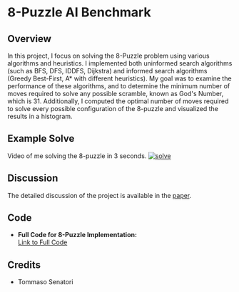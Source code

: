 # 8-Puzzle AI Benchmark

## Overview
In this project, I focus on solving the 8-Puzzle problem using various algorithms and heuristics. I implemented both uninformed search algorithms (such as BFS, DFS, IDDFS, Dijkstra) and informed search algorithms (Greedy Best-First, A* with different heuristics). My goal was to examine the performance of these algorithms, and to determine the minimum number of moves required to solve any possible scramble, known as God's Number, which is 31. Additionally, I computed the optimal number of moves required to solve every possible configuration of the 8-puzzle and visualized the results in a histogram.

## Example Solve
Video of me solving the 8-puzzle in 3 seconds.
[![solve](https://github.com/user-attachments/assets/5637bcf0-547a-47bd-9154-c3507ce5ab16)](https://github.com/user-attachments/assets/09930217-7ea0-4f2d-9cde-afa7e61c2176)

## Discussion
The detailed discussion of the project is available in the [paper](8_puzzle.pdf).

## Code
- **Full Code for 8-Puzzle Implementation:**  
  [Link to Full Code](8puzzle_Code.ipynb)

## Credits
- Tommaso Senatori
